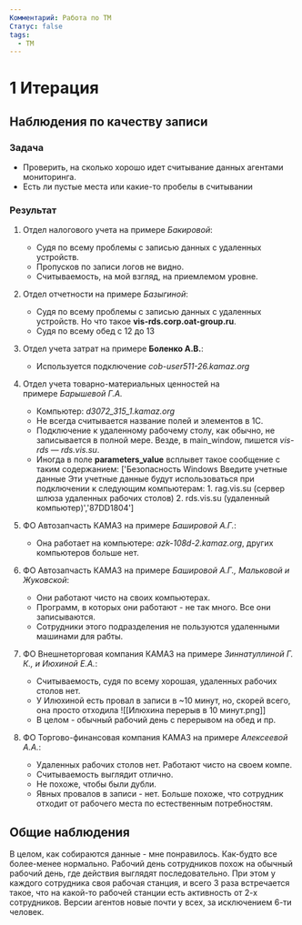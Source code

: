 ```yaml
---
Комментарий: Работа по ТМ
Статус: false
tags:
  - TM
---
```

# 1 Итерация
## Наблюдения по качеству записи

### Задача

- Проверить, на сколько хорошо идет считывание данных агентами мониторинга.
- Есть ли пустые места или какие-то пробелы в считывании

### Результат

1. Отдел налогового учета на примере _Бакировой_:
    - Судя по всему проблемы с записью данных с удаленных устройств.
    - Пропусков по записи логов не видно.
    - Считываемость, на мой взгляд, на приемлемом уровне.
      
2. Отдел отчетности на примере _Базыгиной_:    
    - Судя по всему проблемы с записью данных с удаленных устройств. Но что такое **vis-rds.corp.oat-group.ru**.
    - Судя по всему обед с 12 до 13
      
3. Отдел учета затрат на примере **Боленко А.В.**:    
    - Используется подключение _cob-user511-26.kamaz.org_
      
4. Отдел учета товарно-материальных ценностей на примере _Барышевой Г.А._    
    - Компьютер: _d3072_315_1.kamaz.org_
    - Не всегда считывается название полей и элементов в 1С.
    - Подключение к удаленному рабочему столу, как обычно, не записывается в полной мере. Везде, в main_window, пишется _vis-rds — rds.vis.su_.
    - Иногда в поле **parameters_value** всплывет такое сообщение с таким содержанием: ['Безопасность Windows Введите учетные данные Эти учетные данные будут использоваться при подключении к следующим компьютерам: 1. rag.vis.su (сервер шлюза удаленных рабочих столов) 2. rds.vis.su (удаленный компьютер)','87DD1804']
      
5. ФО Автозапчасть КАМАЗ на примере _Башировой А.Г._:    
    - Она работает на компьютере: _azk-108d-2.kamaz.org_, других компьютеров больше нет.
    
6. ФО Автозапчасть КАМАЗ на примере _Башировой А.Г., Мальковой и Жуковской_:    
    - Они работают чисто на своих компьютерах.
    - Программ, в которых они работают - не так много. Все они записываются.
    - Сотрудники этого подразделения не пользуются удаленными машинами для рабты.
      
7. ФО Внешнеторговая компания КАМАЗ на примере _Зиннатуллиной Г. К., и Июхиной Е.А._:    
    - Считываемость, судя по всему хорошая, удаленных рабочих столов нет.
    - У Илюхиной есть провал в записи в ~10 минут, но, скорей всего, она просто отходила ![[Илюхина перерыв в 10 минут.png]]
    - В целом - обычный рабочий день с перерывом на обед и пр.
      
8. ФО Торгово-финансовая компания КАМАЗ на примере _Алексеевой А.А._:    
    - Удаленных рабочих столов нет. Работают чисто на своем компе.
    - Считываемость выглядит отлично.
    - Не похоже, чтобы были дубли.
    - Явных провалов в записи - нет. Больше похоже, что сотрудник отходит от рабочего места по естественным потребностям.
    

## Общие наблюдения

В целом, как собираются данные - мне понравилось. Как-будто все более-менее нормально. Рабочий день сотрудников похож на обычный рабочий день, где действия выглядят последовательно. При этом у каждого сотрудника своя рабочая станция, и всего 3 раза встречается такое, что на какой-то рабочей станции есть активность от 2-х сотрудников. Версии агентов новые почти у всех, за исключением 6-ти человек.